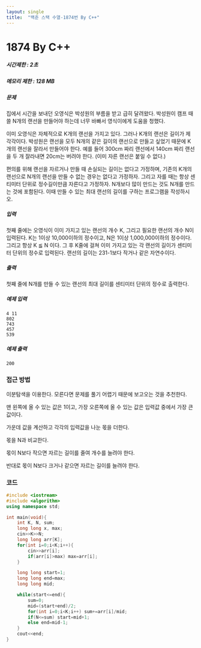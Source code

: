 ```yaml
---
layout: single
title:  "백준 스택 수열-1874번 By C++"
---
```

# 1874 By C++

##### 시간제한 : 2초

##### 메모리 제한 : 128 MB

##### 문제

집에서 시간을 보내던 오영식은 박성원의 부름을 받고 급히 달려왔다. 박성원이 캠프 때 쓸 N개의 랜선을 만들어야 하는데 너무 바빠서 영식이에게 도움을 청했다.

이미 오영식은 자체적으로 K개의 랜선을 가지고 있다. 그러나 K개의 랜선은 길이가 제각각이다. 박성원은 랜선을 모두 N개의 같은 길이의 랜선으로 만들고 싶었기 때문에 K개의 랜선을 잘라서 만들어야 한다. 예를 들어 300cm 짜리 랜선에서 140cm 짜리 랜선을 두 개 잘라내면 20cm는 버려야 한다. (이미 자른 랜선은 붙일 수 없다.)

편의를 위해 랜선을 자르거나 만들 때 손실되는 길이는 없다고 가정하며, 기존의 K개의 랜선으로 N개의 랜선을 만들 수 없는 경우는 없다고 가정하자. 그리고 자를 때는 항상 센티미터 단위로 정수길이만큼 자른다고 가정하자. N개보다 많이 만드는 것도 N개를 만드는 것에 포함된다. 이때 만들 수 있는 최대 랜선의 길이를 구하는 프로그램을 작성하시오.

##### 입력

첫째 줄에는 오영식이 이미 가지고 있는 랜선의 개수 K, 그리고 필요한 랜선의 개수 N이 입력된다. K는 1이상 10,000이하의 정수이고, N은 1이상 1,000,000이하의 정수이다. 그리고 항상 K ≦ N 이다. 그 후 K줄에 걸쳐 이미 가지고 있는 각 랜선의 길이가 센티미터 단위의 정수로 입력된다. 랜선의 길이는 231-1보다 작거나 같은 자연수이다.

##### 출력

첫째 줄에 N개를 만들 수 있는 랜선의 최대 길이를 센티미터 단위의 정수로 출력한다.

##### 예제 입력

```
4 11
802
743
457
539
```

##### 예제 출력

```
200
```



### 접근 방법

이분탐색을 이용한다. 모른다면 문제를 풀기 어렵기 때문에 보고오는 것을 추천한다.

맨 왼쪽에 올 수 있는 값은 1이고, 가장 오른쪽에 올 수 있는 값은 입력값 중에서 가장 큰 값이다.

가운데 값을 계산하고 각각의 입력값을 나눈 몫을 더한다.

몫을 N과 비교한다.

몫이 N보다 작으면 자르는 길이를 줄여 개수를 늘려야 한다.

반대로 몫이 N보다 크거나 같으면 자르는 길이를 늘려야 한다.



### 코드

```c++
#include <iostream>
#include <algorithm>
using namespace std;

int main(void){
    int K, N, sum;
    long long x, max;
    cin>>K>>N;
    long long arr[K];
    for(int i=0;i<K;i++){
        cin>>arr[i];
        if(arr[i]>max) max=arr[i];
    }

    long long start=1;
    long long end=max;
    long long mid;

    while(start<=end){
        sum=0;
        mid=(start+end)/2;
        for(int i=0;i<K;i++) sum+=arr[i]/mid;
        if(N<=sum) start=mid+1;
        else end=mid-1;
    }
    cout<<end;
}
```

